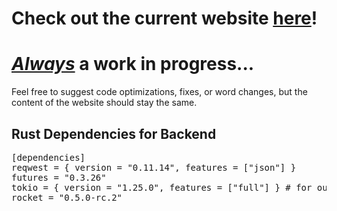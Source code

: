 # Check out the current website <a href = "https://zachdnichols.com/home">here</a>!

# <u>*Always*</u> a work in progress...
Feel free to suggest code optimizations, fixes, or word changes, but the content of the website should stay the same.

## Rust Dependencies for Backend
<pre>
[dependencies]
reqwest = { version = "0.11.14", features = ["json"] }
futures = "0.3.26"
tokio = { version = "1.25.0", features = ["full"] } # for our async runtime
rocket = "0.5.0-rc.2"
</pre>